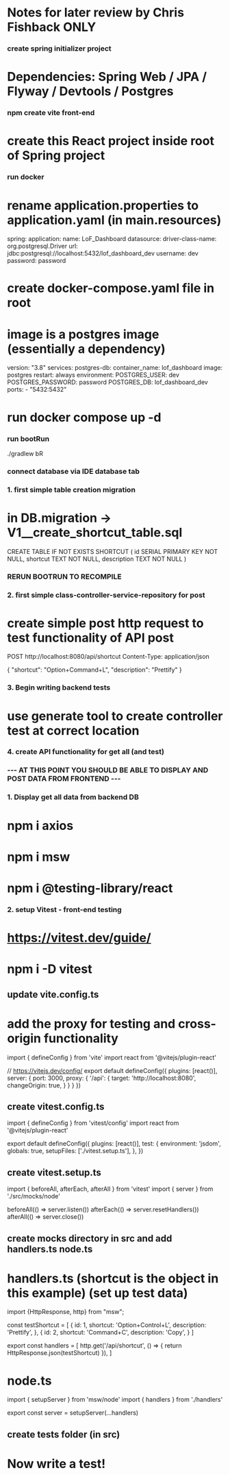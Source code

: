 # Notes for later review by Chris Fishback ONLY

### create spring initializer project
# Dependencies: Spring Web / JPA / Flyway / Devtools / Postgres

### npm create vite front-end 
# create this React project inside root of Spring project

### run docker
# rename application.properties to application.yaml (in main.resources)
spring:
    application:
        name: LoF_Dashboard
    datasource:
        driver-class-name: org.postgresql.Driver
        url: jdbc:postgresql://localhost:5432/lof_dashboard_dev
        username: dev
        password: password

# create docker-compose.yaml file in root
# image is a postgres image (essentially a dependency)
version: "3.8"
services:
    postgres-db:
        container_name: lof_dashboard
        image: postgres
        restart: always
        environment:
            POSTGRES_USER: dev
            POSTGRES_PASSWORD: password
            POSTGRES_DB: lof_dashboard_dev
        ports:
            - "5432:5432"

# run docker compose up -d

### run bootRun
./gradlew bR

### connect database via IDE database tab

### 1. first simple table creation migration
# in DB.migration -> V1__create_shortcut_table.sql
CREATE TABLE IF NOT EXISTS SHORTCUT (
id SERIAL PRIMARY KEY NOT NULL,
shortcut TEXT NOT NULL,
description TEXT NOT NULL
)

### RERUN BOOTRUN TO RECOMPILE

### 2. first simple class-controller-service-repository for post

# create simple post http request to test functionality of API post
POST http://localhost:8080/api/shortcut
Content-Type: application/json

{
"shortcut": "Option+Command+L",
"description": "Prettify"
}

### 3. Begin writing backend tests
# use generate tool to create controller test at correct location

### 4. create API functionality for get all (and test)

### --- AT THIS POINT YOU SHOULD BE ABLE TO DISPLAY AND POST DATA FROM FRONTEND ---

### 1. Display get all data from backend DB 
# npm i axios
# npm i msw
# npm i @testing-library/react

### 2. setup Vitest - front-end testing
# https://vitest.dev/guide/
# npm i -D vitest

## update vite.config.ts
# add the proxy for testing and cross-origin functionality
import { defineConfig } from 'vite'
import react from '@vitejs/plugin-react'

// https://vitejs.dev/config/
export default defineConfig({
plugins: [react()],
server: {
port: 3000,
proxy: {
'/api': {
target: 'http://localhost:8080',
changeOrigin: true,
}
}
}
})

## create vitest.config.ts
import { defineConfig } from 'vitest/config'
import react from '@vitejs/plugin-react'

export default defineConfig({
plugins: [react()],
test: {
environment: 'jsdom',
globals: true,
setupFiles: ['./vitest.setup.ts'],
},
})

## create vitest.setup.ts
import { beforeAll, afterEach, afterAll } from 'vitest'
import { server } from './src/mocks/node'

beforeAll(() => server.listen())
afterEach(() => server.resetHandlers())
afterAll(() => server.close())

## create mocks directory in src and add handlers.ts node.ts
# handlers.ts (shortcut is the object in this example) (set up test data)
import {HttpResponse, http} from "msw";

const testShortcut = [ 
{
id: 1,
shortcut: 'Option+Control+L',
description: 'Prettify',
},
{
id: 2,
shortcut: 'Command+C',
description: 'Copy',
}
]

export const handlers = [
http.get('/api/shortcut', () => {
return HttpResponse.json(testShortcut)
}),
]

# node.ts
import { setupServer } from 'msw/node'
import { handlers } from './handlers'

export const server = setupServer(...handlers)

## create __tests__ folder (in src)
# Now write a test!

